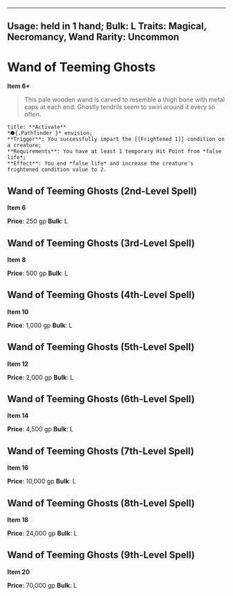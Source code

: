 
---
Usage: held in 1 hand;
Bulk: L
Traits: Magical, Necromancy, Wand
Rarity: Uncommon
---

# Wand of Teeming Ghosts

**Item 6+**

> This pale wooden wand is carved to resemble a thigh bone with metal caps at each end. Ghostly tendrils seem to swirl around it every so often.

```ad-embed-ability
title: **Activate**
*⭓{.Pathfinder }* envision; 
**Trigger**: You successfully impart the [[Frightened 1]] condition on a creature;
**Requirements**: You have at least 1 temporary Hit Point from *false life*;
**Effect**: You end *false life* and increase the creature's frightened condition value to 2.

```

## Wand of Teeming Ghosts (2nd-Level Spell)

**Item 6**

**Price**: 250 gp
**Bulk**: L

## Wand of Teeming Ghosts (3rd-Level Spell)

**Item 8**

**Price**: 500 gp
**Bulk**: L

## Wand of Teeming Ghosts (4th-Level Spell)

**Item 10**

**Price**: 1,000 gp
**Bulk**: L

## Wand of Teeming Ghosts (5th-Level Spell)

**Item 12**

**Price**: 2,000 gp
**Bulk**: L

## Wand of Teeming Ghosts (6th-Level Spell)

**Item 14**

**Price**: 4,500 gp
**Bulk**: L

## Wand of Teeming Ghosts (7th-Level Spell)

**Item 16**

**Price**: 10,000 gp
**Bulk**: L

## Wand of Teeming Ghosts (8th-Level Spell)

**Item 18**

**Price**: 24,000 gp
**Bulk**: L

## Wand of Teeming Ghosts (9th-Level Spell)

**Item 20**

**Price**: 70,000 gp
**Bulk**: L
